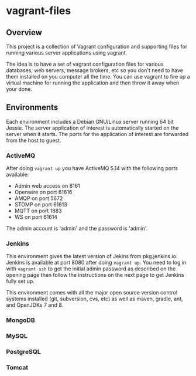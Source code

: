 # vagrant-files

## Overview
This project is a collection of Vagrant configuration and supporting files for running various server applications using vagrant.

The idea is to have a set of vagrant configuration files for various databases, web servers, message brokers, etc so you don't need to 
have them installed on you computer all the time.  You can use vagrant to fire up a virtual machine for running the application
and then throw it away when your done.

## Environments 

Each environment includes a Debian GNU/Linux server running 64 bit Jessie.  The server application of interest is automatically
started on the server when it starts.  The ports for the application of interest are forwarded from the host to guest. 

### ActiveMQ 

After doing `vagrant up` you have ActiveMQ 5.14 with the following ports available:

  * Admin web access on 8161
  * Openwire on port 61616
  * AMQP on port 5672
  * STOMP on port 61613
  * MQTT on port 1883
  * WS on port 61614

The admin account is 'admin' and the password is 'admin'. 

### Jenkins

This environment gives the latest version of Jekins from pkg.jenkins.io.  Jenkins is available at port 8080 after doing `vagrant up`.  You need to log in with `vagrant ssh` to get the initial admin password as described on the opening page then follow the instructions 
on the next page to get Jenkins fully set up.

This environment comes with all the major open source version control systems installed (git, subversion, cvs, etc) as well as 
maven, gradle, ant, and OpenJDKs 7 and 8.

### MongoDB

### MySQL

### PostgreSQL

### Tomcat
